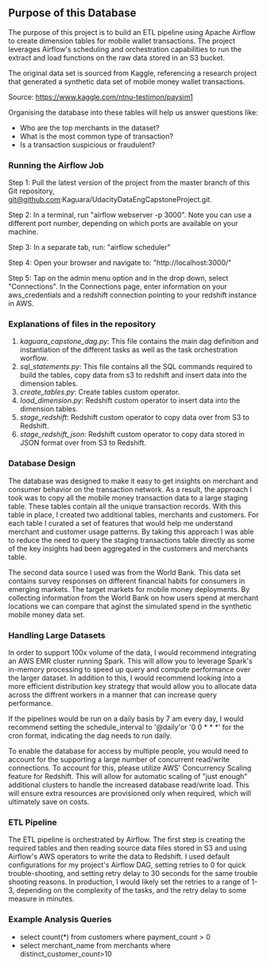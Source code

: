 ## Purpose of this Database
The purpose of this project is to build an ETL pipeline using Apache Airflow to create dimension tables for mobile wallet transactions. The project leverages Airflow's scheduling and orchestration capabilities to run the extract and load functions on the raw data stored in an S3 bucket.

The original data set is sourced from Kaggle, referencing a research project that generated a synthetic data set of mobile money wallet transactions.

Source: https://www.kaggle.com/ntnu-testimon/paysim1

Organising the database into these tables will help us answer questions like:
- Who are the top merchants in the dataset?
- What is the most common type of transaction?
- Is a transaction suspicious or fraudulent?

### Running the Airflow Job
Step 1: Pull the latest version of the project from the master branch of this Git repository, git@github.com:Kaguara/UdacityDataEngCapstoneProject.git.

Step 2: In a terminal, run "airflow webserver -p 3000". Note you can use a different port number, depending on which ports are available on your machine.

Step 3: In a separate tab, run: "airflow scheduler"

Step 4: Open your browser and navigate to: "http://localhost:3000/"

Step 5: Tap on the admin menu option and in the drop down, select "Connections". In the Connections page, enter information on your aws_credentials and a redshift connection pointing to your redshift instance in AWS.


### Explanations of files in the repository
1. *kaguara_capstone_dag.py*: This file contains the main dag definition and instantiation of the different tasks as well as the task orchestration worflow.
2. *sql_statements.py*: This file contains all the SQL commands required to build the tables, copy data from s3 to redshift and insert data into the dimension tables.
3. *create_tables.py*: Create tables custom operator. 
4. *load_dimension.py*: Redshift custom operator to insert data into the dimension tables.
5. *stage_redshift*: Redshift custom operator to copy data over from S3 to Redshift.
6. *stage_redshift_json*: Redshift custom operator to copy data stored in JSON format over from S3 to Redshift.


### Database Design 
The database was designed to make it easy to get insights on merchant and consumer behavior on the transaction network. As a result, the approach I took was to copy all the mobile money transaction data to a large staging table. These tables contain all the unique transaction records. With this table in place, I created two additional tables, merchants and customers. For each table I curated a set of features that would help me understand merchant and customer usage patterns. By taking this approach I was able to reduce the need to query the staging transactions table directly as some of the key insights had been aggregated in the customers and merchants table.

The second data source I used was from the World Bank. This data set contains survey responses on different financial habits for consumers in emerging markets. The target markets for mobile money deployments. By collecting information from the World Bank on how users spend at merchant locations we can compare that aginst the simulated spend in the synthetic mobile money data set.

### Handling Large Datasets
In order to support 100x volume of the data, I would recommend integrating an AWS EMR cluster running Spark. This will allow you to leverage Spark's in-memory processing to speed up query and compute performance over the larger dataset. In addition to this, I would recommend looking into a more efficient distribution key strategy that would allow you to allocate data across the diffrent workers in a manner that can increase query performance.

If the pipelines would be run on a daily basis by 7 am every day, I would recommend setting the schedule_interval to '@daily'or '0 0 * * *' for the cron format, indicating the dag needs to run daily.

 To enable the database for access by multiple people, you would need to account for the supporting a large number of concurrent read/write connections. To account for this, please utilize AWS' Concurrency Scaling feature for Redshift. This will allow for automatic scaling of "just enough" additional clusters to handle the increased database read/write load. This will ensure extra resources are provisioned only when required, which will ultimately save on costs.

### ETL Pipeline
The ETL pipeline is orchestrated by Airflow. The first step is creating the required tables and then reading source data files stored in S3 and using Airflow's AWS operators to write the data to Redshift. I used default configurations for my project's Airflow DAG, setting retries to 0 for quick trouble-shooting, and setting retry delay to 30 seconds for the same trouble shooting reasons. In production, I would likely set the retries to a range of 1-3, depending on the complexity of the tasks, and the retry delay to some measure in minutes.

### Example Analysis Queries
- select count(*) from customers where payment_count > 0
- select merchant_name from merchants where distinct_customer_count>10